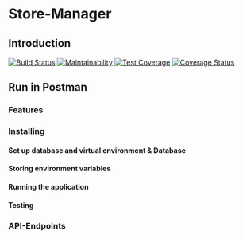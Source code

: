 # Store-Manager

## Introduction

[![Build Status](https://travis-ci.org/dbuturu/Store-Manager.svg?branch=Develop)](https://travis-ci.org/dbuturu/Store-Manager)
[![Maintainability](https://api.codeclimate.com/v1/badges/aeea17bd89a8c2235747/maintainability)](https://codeclimate.com/github/dbuturu/Store-Manager/maintainability)
[![Test Coverage](https://api.codeclimate.com/v1/badges/aeea17bd89a8c2235747/test_coverage)](https://codeclimate.com/github/dbuturu/Store-Manager/test_coverage)
[![Coverage Status](https://coveralls.io/repos/github/dbuturu/Store-Manager/badge.svg?branch=Develop)](https://coveralls.io/github/dbuturu/Store-Manager?branch=Develop)

## Run in Postman

### Features

### Installing

#### Set up database and virtual environment & Database

#### Storing environment variables 

#### Running the application

#### Testing

### API-Endpoints